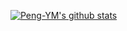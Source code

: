 [![Peng-YM's github stats](https://github-readme-stats.vercel.app/api?username=Peng-YM&show_icons=true&include_all_commit=true&hide_border=true)](https://github.com/Peng-YM)



<!--
### Hi there 👋
**Peng-YM/Peng-YM** is a ✨ _special_ ✨ repository because its `README.md` (this file) appears on your GitHub profile.

Here are some ideas to get you started:

- 🔭 I’m currently working on ...
- 🌱 I’m currently learning ...
- 👯 I’m looking to collaborate on ...
- 🤔 I’m looking for help with ...
- 💬 Ask me about ...
- 📫 How to reach me: ...
- 😄 Pronouns: ...
- ⚡ Fun fact: ...


![Top Langs](https://github-readme-stats.vercel.app/api/top-langs/?username=Peng-YM&theme=buefy&layout=compact)
-->

